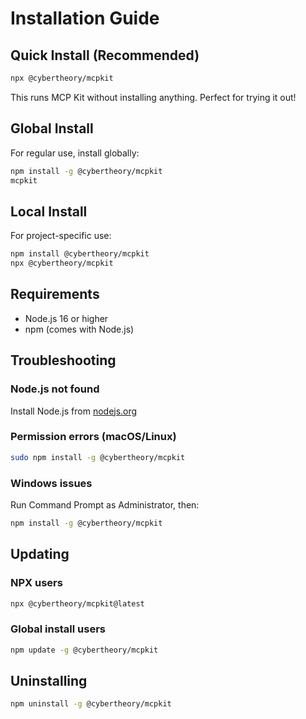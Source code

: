 # Installation Guide

## Quick Install (Recommended)

```bash
npx @cybertheory/mcpkit
```

This runs MCP Kit without installing anything. Perfect for trying it out!

## Global Install

For regular use, install globally:

```bash
npm install -g @cybertheory/mcpkit
mcpkit
```

## Local Install

For project-specific use:

```bash
npm install @cybertheory/mcpkit
npx @cybertheory/mcpkit
```

## Requirements

- Node.js 16 or higher
- npm (comes with Node.js)

## Troubleshooting

### Node.js not found
Install Node.js from [nodejs.org](https://nodejs.org/)

### Permission errors (macOS/Linux)
```bash
sudo npm install -g @cybertheory/mcpkit
```

### Windows issues
Run Command Prompt as Administrator, then:
```bash
npm install -g @cybertheory/mcpkit
```

## Updating

### NPX users
```bash
npx @cybertheory/mcpkit@latest
```

### Global install users
```bash
npm update -g @cybertheory/mcpkit
```

## Uninstalling

```bash
npm uninstall -g @cybertheory/mcpkit
```
